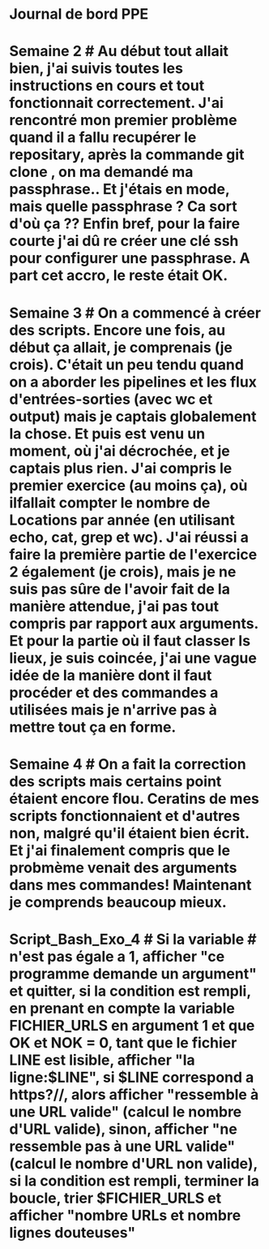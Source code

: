 # Journal de bord PPE

# Semaine 2 # Au début tout allait bien, j'ai suivis toutes les instructions en cours et tout fonctionnait correctement. J'ai rencontré mon premier problème quand il a fallu recupérer le repositary, après la commande git clone <URL>, on ma demandé ma passphrase.. Et j'étais en mode, mais quelle passphrase ? Ca sort d'où ça ?? Enfin bref, pour la faire courte j'ai dû re créer une clé ssh pour configurer une passphrase. A part cet accro, le reste était OK.

# Semaine 3 # On a commencé à créer des scripts. Encore une fois, au début ça allait, je comprenais (je crois). C'était  un peu tendu quand on a aborder les pipelines et les flux d'entrées-sorties (avec wc et output) mais je captais globalement la chose. Et puis est venu un moment, où j'ai décrochée, et je captais plus rien. J'ai compris le premier exercice (au moins ça), où ilfallait compter le nombre de Locations par année (en utilisant echo, cat, grep et wc). J'ai réussi a faire la première partie de l'exercice 2 également (je crois), mais je ne suis pas sûre de l'avoir fait de la manière attendue, j'ai pas tout compris par rapport aux arguments. Et pour la partie où il faut classer ls lieux, je suis coincée, j'ai une vague idée de la manière dont il faut procéder et des commandes a utilisées mais je n'arrive pas à mettre tout ça en forme.

# Semaine 4 # On a fait la correction des scripts mais certains point étaient encore flou. Ceratins de mes scripts fonctionnaient et d'autres non, malgré qu'il étaient bien écrit. Et j'ai finalement compris que le probmème venait des arguments dans mes commandes! Maintenant je comprends beaucoup mieux.

# Script_Bash_Exo_4 # Si la variable # n'est pas égale a 1, afficher "ce programme demande un argument" et quitter, si la condition est rempli, en prenant en compte la variable FICHIER_URLS en argument 1 et que OK et NOK = 0, tant que le fichier LINE est lisible, afficher "la ligne:$LINE", si $LINE correspond a https?//, alors afficher "ressemble à une URL valide" (calcul le nombre d'URL valide), sinon, afficher "ne ressemble pas à une URL valide" (calcul le nombre d'URL non valide), si la condition est rempli, terminer la boucle, trier $FICHIER_URLS et afficher "nombre URLs et nombre lignes douteuses" 
